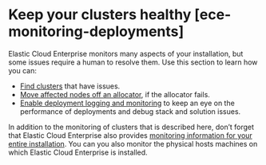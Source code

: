# Keep your clusters healthy [ece-monitoring-deployments]

Elastic Cloud Enterprise monitors many aspects of your installation, but some issues require a human to resolve them. Use this section to learn how you can:

* [Find clusters](/troubleshoot/deployments/elastic-cloud.md) that have issues.
* [Move affected nodes off an allocator](../../../deploy-manage/maintenance/ece/move-nodes-instances-from-allocators.md), if the allocator fails.
* [Enable deployment logging and monitoring](../../../deploy-manage/monitor/stack-monitoring/ece-stack-monitoring.md) to keep an eye on the performance of deployments and debug stack and solution issues.

In addition to the monitoring of clusters that is described here, don’t forget that Elastic Cloud Enterprise also provides [monitoring information for your entire installation](../../../deploy-manage/monitor/orchestrators/ece-platform-monitoring.md). You can you also monitor the physical hosts machines on which Elastic Cloud Enterprise is installed.




